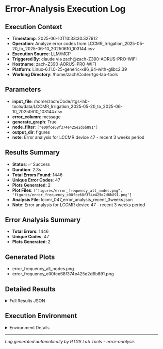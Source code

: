 # Error-Analysis Execution Log

## Execution Context
- **Timestamp**: 2025-06-10T10:33:30.327912
- **Operation**: Analyze error codes from LCCMR_Irrigation_2025-05-20_to_2025-06-10_20250610_103144.csv
- **Execution Source**: LLM/MCP
- **Triggered By**: claude via zach@zach-Z390-AORUS-PRO-WIFI
- **Hostname**: zach-Z390-AORUS-PRO-WIFI
- **Platform**: Linux-6.11.0-25-generic-x86_64-with-glibc2.39
- **Working Directory**: /home/zach/Code/rtgs-lab-tools

## Parameters
- **input_file**: /home/zach/Code/rtgs-lab-tools/data/LCCMR_Irrigation_2025-05-20_to_2025-06-10_20250610_103144.csv
- **error_column**: message
- **generate_graph**: True
- **node_filter**: `["e00fce68f374e425e2d6b891"]`
- **output_dir**: figures
- **note**: Error analysis for LCCMR device 47 - recent 3 weeks period

## Results Summary
- **Status**: ✅ Success
- **Duration**: 2.3s
- **Total Errors Found**: 1446
- **Unique Error Codes**: 47
- **Plots Generated**: 2
- **Plot Files**: `["figures/error_frequency_all_nodes.png", "figures/error_frequency_e00fce68f374e425e2d6b891.png"]`
- **Analysis File**: lccmr_047_error_analysis_recent_3weeks.json
- **Note**: Error analysis for LCCMR device 47 - recent 3 weeks period

## Error Analysis Summary
- **Total Errors**: 1446
- **Unique Codes**: 47
- **Plots Generated**: 2

## Generated Plots
- error_frequency_all_nodes.png
- error_frequency_e00fce68f374e425e2d6b891.png

## Detailed Results
<details>
<summary>Full Results JSON</summary>

```json
{
  "success": true,
  "total_errors_found": 1446,
  "unique_error_codes": 47,
  "plots_generated": 2,
  "plot_files": [
    "figures/error_frequency_all_nodes.png",
    "figures/error_frequency_e00fce68f374e425e2d6b891.png"
  ],
  "analysis_file": "lccmr_047_error_analysis_recent_3weeks.json",
  "start_time": "2025-06-10T10:33:27.983708",
  "end_time": "2025-06-10T10:33:30.327890",
  "note": "Error analysis for LCCMR device 47 - recent 3 weeks period"
}
```
</details>

## Execution Environment
<details>
<summary>Environment Details</summary>

```json
{
  "timestamp": "2025-06-10T10:33:30.327912",
  "user": "zach",
  "hostname": "zach-Z390-AORUS-PRO-WIFI",
  "platform": "Linux-6.11.0-25-generic-x86_64-with-glibc2.39",
  "python_version": "3.12.3",
  "working_directory": "/home/zach/Code/rtgs-lab-tools",
  "script_path": "/home/zach/Code/rtgs-lab-tools/src/rtgs_lab_tools/error_analysis/cli.py",
  "tool_name": "error-analysis",
  "environment_variables": {
    "CI": "false",
    "GITHUB_ACTIONS": "false",
    "GITHUB_ACTOR": null,
    "GITHUB_WORKFLOW": null,
    "GITHUB_RUN_ID": null,
    "MCP_SESSION": "true",
    "MCP_USER": "claude"
  },
  "execution_source": "LLM/MCP",
  "triggered_by": "claude via zach@zach-Z390-AORUS-PRO-WIFI"
}
```
</details>

---
*Log generated automatically by RTGS Lab Tools - error-analysis*
